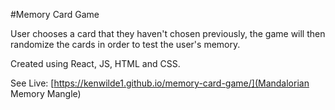 #Memory Card Game

User chooses a card that they haven't chosen previously, the game will then randomize the cards in order to test the user's memory.

Created using React, JS, HTML and CSS.

See Live: [https://kenwilde1.github.io/memory-card-game/](Mandalorian Memory Mangle)
